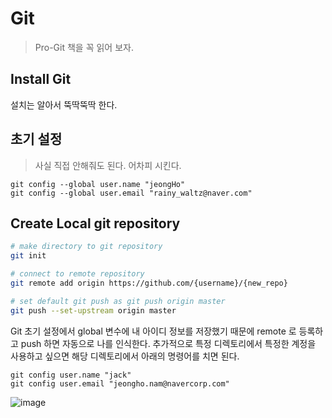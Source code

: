 # Git

> Pro-Git 책을 꼭 읽어 보자.



## Install Git

설치는 알아서 뚝딱뚝딱 한다.

## 초기 설정

> 사실 직접 안해줘도 된다. 어차피 시킨다.

```shell
git config --global user.name "jeongHo"
git config --global user.email "rainy_waltz@naver.com"
```



## Create Local git repository 

```bash
# make directory to git repository
git init

# connect to remote repository
git remote add origin https://github.com/{username}/{new_repo}

# set default git push as git push origin master
git push --set-upstream origin master
```

Git 초기 설정에서 global 변수에 내 아이디 정보를 저장했기 때문에 remote 로 등록하고 push 하면 자동으로 나를 인식한다. 추가적으로 특정 디렉토리에서 특정한 계정을 사용하고 싶으면 해당 디렉토리에서 아래의 명령어를 치면 된다.

```shell
git config user.name "jack"
git config user.email "jeongho.nam@navercorp.com"
```


![image](https://user-images.githubusercontent.com/40619551/64782506-52137000-d5a0-11e9-80d2-e8c7c11e2b8d.png)



